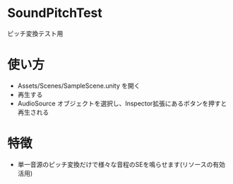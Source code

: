 # SoundPitchTest
ピッチ変換テスト用

# 使い方
- Assets/Scenes/SampleScene.unity を開く
- 再生する
- AudioSource オブジェクトを選択し、Inspector拡張にあるボタンを押すと再生される

# 特徴
- 単一音源のピッチ変換だけで様々な音程のSEを鳴らせます(リソースの有効活用)
